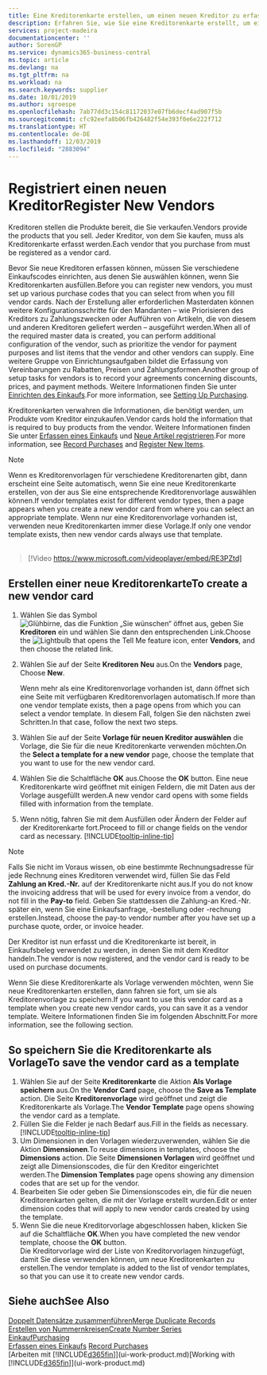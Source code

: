 ```yaml
---
title: Eine Kreditorenkarte erstellen, um einen neuen Kreditor zu erfassen | Microsoft Docs
description: Erfahren Sie, wie Sie eine Kreditorenkarte erstellt, um einen neuen Kreditor oder einem Lieferanten zu erfassen.
services: project-madeira
documentationcenter: ''
author: SorenGP
ms.service: dynamics365-business-central
ms.topic: article
ms.devlang: na
ms.tgt_pltfrm: na
ms.workload: na
ms.search.keywords: supplier
ms.date: 10/01/2019
ms.author: sgroespe
ms.openlocfilehash: 7ab77dd3c154c81172037e07fb6decf4ad907f5b
ms.sourcegitcommit: cfc92eefa8b06fb426482f54e393f0e6e222f712
ms.translationtype: HT
ms.contentlocale: de-DE
ms.lasthandoff: 12/03/2019
ms.locfileid: "2883094"
---
```

# <a name="register-new-vendors"></a><span data-ttu-id="4c2cd-103">Registriert einen neuen Kreditor</span><span class="sxs-lookup"><span data-stu-id="4c2cd-103">Register New Vendors</span></span>
<span data-ttu-id="4c2cd-104">Kreditoren stellen die Produkte bereit, die Sie verkaufen.</span><span class="sxs-lookup"><span data-stu-id="4c2cd-104">Vendors provide the products that you sell.</span></span> <span data-ttu-id="4c2cd-105">Jeder Kreditor, von dem Sie kaufen, muss als Kreditorenkarte erfasst werden.</span><span class="sxs-lookup"><span data-stu-id="4c2cd-105">Each vendor that you purchase from must be registered as a vendor card.</span></span>

<span data-ttu-id="4c2cd-106">Bevor Sie neue Kreditoren erfassen können, müssen Sie verschiedene Einkaufscodes einrichten, aus denen Sie auswählen können, wenn Sie Kreditorenkarten ausfüllen.</span><span class="sxs-lookup"><span data-stu-id="4c2cd-106">Before you can register new vendors, you must set up various purchase codes that you can select from when you fill vendor cards.</span></span> <span data-ttu-id="4c2cd-107">Nach der Erstellung aller erforderlichen Masterdaten können weitere Konfigurationsschritte für den Mandanten – wie Priorisieren des Kreditors zu Zahlungszwecken oder Aufführen von Artikeln, die von diesem und anderen Kreditoren geliefert werden – ausgeführt werden.</span><span class="sxs-lookup"><span data-stu-id="4c2cd-107">When all of the required master data is created, you can perform additional configuration of the vendor, such as prioritize the vendor for payment purposes and list items that the vendor and other vendors can supply.</span></span> <span data-ttu-id="4c2cd-108">Eine weitere Gruppe von Einrichtungsaufgaben bildet die Erfassung von Vereinbarungen zu Rabatten, Preisen und Zahlungsformen.</span><span class="sxs-lookup"><span data-stu-id="4c2cd-108">Another group of setup tasks for vendors is to record your agreements concerning discounts, prices, and payment methods.</span></span> <span data-ttu-id="4c2cd-109">Weitere Informationen finden Sie unter [Einrichten des Einkaufs](purchasing-setup-purchasing.md).</span><span class="sxs-lookup"><span data-stu-id="4c2cd-109">For more information, see [Setting Up Purchasing](purchasing-setup-purchasing.md).</span></span>

<span data-ttu-id="4c2cd-110">Kreditorenkarten verwahren die Informationen, die benötigt werden, um Produkte vom Kreditor einzukaufen.</span><span class="sxs-lookup"><span data-stu-id="4c2cd-110">Vendor cards hold the information that is required to buy products from the vendor.</span></span> <span data-ttu-id="4c2cd-111">Weitere Informationen finden Sie unter [Erfassen eines Einkaufs](purchasing-how-record-purchases.md) und [Neue Artikel registrieren](inventory-how-register-new-items.md).</span><span class="sxs-lookup"><span data-stu-id="4c2cd-111">For more information, see [Record Purchases](purchasing-how-record-purchases.md) and [Register New Items](inventory-how-register-new-items.md).</span></span>

> [!NOTE]  
>   <span data-ttu-id="4c2cd-112">Wenn es Kreditorenvorlagen für verschiedene Kreditorenarten gibt, dann erscheint eine Seite automatisch, wenn Sie eine neue Kreditorenkarte erstellen, von der aus Sie eine entsprechende Kreditorenvorlage auswählen können.</span><span class="sxs-lookup"><span data-stu-id="4c2cd-112">If vendor templates exist for different vendor types, then a page appears when you create a new vendor card from where you can select an appropriate template.</span></span> <span data-ttu-id="4c2cd-113">Wenn nur eine Kreditorenvorlage vorhanden ist, verwenden neue Kreditorenkarten immer diese Vorlage.</span><span class="sxs-lookup"><span data-stu-id="4c2cd-113">If only one vendor template exists, then new vendor cards always use that template.</span></span>
<br><br>  

> [!Video https://www.microsoft.com/videoplayer/embed/RE3PZtd]

## <a name="to-create-a-new-vendor-card"></a><span data-ttu-id="4c2cd-114">Erstellen einer neue Kreditorenkarte</span><span class="sxs-lookup"><span data-stu-id="4c2cd-114">To create a new vendor card</span></span>
1. <span data-ttu-id="4c2cd-115">Wählen Sie das Symbol ![Glühbirne, das die Funktion „Sie wünschen“ öffnet](media/ui-search/search_small.png "Was möchten Sie tun?") aus, geben Sie **Kreditoren** ein und wählen Sie dann den entsprechenden Link.</span><span class="sxs-lookup"><span data-stu-id="4c2cd-115">Choose the ![Lightbulb that opens the Tell Me feature](media/ui-search/search_small.png "Tell me what you want to do") icon, enter **Vendors**, and then choose the related link.</span></span>  
2. <span data-ttu-id="4c2cd-116">Wählen Sie auf der Seite **Kreditoren** **Neu** aus.</span><span class="sxs-lookup"><span data-stu-id="4c2cd-116">On the **Vendors** page, Choose **New**.</span></span>

    <span data-ttu-id="4c2cd-117">Wenn mehr als eine Kreditorenvorlage vorhanden ist, dann öffnet sich eine Seite mit verfügbaren Kreditorenvorlagen automatisch.</span><span class="sxs-lookup"><span data-stu-id="4c2cd-117">If more than one vendor template exists, then a page opens from which you can select a vendor template.</span></span> <span data-ttu-id="4c2cd-118">In diesem Fall, folgen Sie den nächsten zwei Schritten.</span><span class="sxs-lookup"><span data-stu-id="4c2cd-118">In that case, follow the next two steps.</span></span>
3. <span data-ttu-id="4c2cd-119">Wählen Sie auf der Seite **Vorlage für neuen Kreditor auswählen** die Vorlage, die Sie für die neue Kreditorenkarte verwenden möchten.</span><span class="sxs-lookup"><span data-stu-id="4c2cd-119">On the **Select a template for a new vendor** page, choose the template that you want to use for the new vendor card.</span></span>
4. <span data-ttu-id="4c2cd-120">Wählen Sie die Schaltfläche **OK** aus.</span><span class="sxs-lookup"><span data-stu-id="4c2cd-120">Choose the **OK** button.</span></span> <span data-ttu-id="4c2cd-121">Eine neue Kreditorenkarte wird geöffnet mit einigen Feldern, die mit Daten aus der Vorlage ausgefüllt werden.</span><span class="sxs-lookup"><span data-stu-id="4c2cd-121">A new vendor card opens with some fields filled with information from the template.</span></span>
5. <span data-ttu-id="4c2cd-122">Wenn nötig, fahren Sie mit dem Ausfüllen oder Ändern der Felder auf der Kreditorenkarte fort.</span><span class="sxs-lookup"><span data-stu-id="4c2cd-122">Proceed to fill or change fields on the vendor card as necessary.</span></span> [!INCLUDE[tooltip-inline-tip](includes/tooltip-inline-tip_md.md)]

> [!NOTE]  
>   <span data-ttu-id="4c2cd-123">Falls Sie nicht im Voraus wissen, ob eine bestimmte Rechnungsadresse für jede Rechnung eines Kreditoren verwendet wird, füllen Sie das Feld **Zahlung an Kred.-Nr.** auf der Kreditorenkarte nicht aus.</span><span class="sxs-lookup"><span data-stu-id="4c2cd-123">If you do not know the invoicing address that will be used for every invoice from a vendor, do not fill in the **Pay-to** field.</span></span> <span data-ttu-id="4c2cd-124">Geben Sie stattdessen die Zahlung-an Kred.-Nr. später ein, wenn Sie eine Einkaufsanfrage, -bestellung oder -rechnung erstellen.</span><span class="sxs-lookup"><span data-stu-id="4c2cd-124">Instead, choose the pay-to vendor number after you have set up a purchase quote, order, or invoice header.</span></span>

<span data-ttu-id="4c2cd-125">Der Kreditor ist nun erfasst und die Kreditorenkarte ist bereit, in Einkaufsbeleg verwendet zu werden, in denen Sie mit dem Kreditor handeln.</span><span class="sxs-lookup"><span data-stu-id="4c2cd-125">The vendor is now registered, and the vendor card is ready to be used on purchase documents.</span></span>

<span data-ttu-id="4c2cd-126">Wenn Sie diese Kreditorenkarte als Vorlage verwenden möchten, wenn Sie neue Kreditorenkarten erstellen, dann fahren sie fort, um sie als Kreditorenvorlage zu speichern.</span><span class="sxs-lookup"><span data-stu-id="4c2cd-126">If you want to use this vendor card as a template when you create new vendor cards, you can save it as a vendor template.</span></span> <span data-ttu-id="4c2cd-127">Weitere Informationen finden Sie im folgenden Abschnitt.</span><span class="sxs-lookup"><span data-stu-id="4c2cd-127">For more information, see the following section.</span></span>

## <a name="to-save-the-vendor-card-as-a-template"></a><span data-ttu-id="4c2cd-128">So speichern Sie die Kreditorenkarte als Vorlage</span><span class="sxs-lookup"><span data-stu-id="4c2cd-128">To save the vendor card as a template</span></span>
1. <span data-ttu-id="4c2cd-129">Wählen Sie auf der Seite **Kreditorenkarte** die Aktion **Als Vorlage speichern** aus.</span><span class="sxs-lookup"><span data-stu-id="4c2cd-129">On the **Vendor Card** page, choose the **Save as Template** action.</span></span> <span data-ttu-id="4c2cd-130">Die Seite **Kreditorenvorlage** wird geöffnet und zeigt die Kreditorenkarte als Vorlage.</span><span class="sxs-lookup"><span data-stu-id="4c2cd-130">The **Vendor Template** page opens showing the vendor card as a template.</span></span>
2. <span data-ttu-id="4c2cd-131">Füllen Sie die Felder je nach Bedarf aus.</span><span class="sxs-lookup"><span data-stu-id="4c2cd-131">Fill in the fields as necessary.</span></span> [!INCLUDE[tooltip-inline-tip](includes/tooltip-inline-tip_md.md)]
3. <span data-ttu-id="4c2cd-132">Um Dimensionen in den Vorlagen wiederzuverwenden, wählen Sie die Aktion **Dimensionen**.</span><span class="sxs-lookup"><span data-stu-id="4c2cd-132">To reuse dimensions in templates, choose the **Dimensions** action.</span></span> <span data-ttu-id="4c2cd-133">Die Seite **Dimensionen Vorlagen** wird geöffnet und zeigt alle Dimensionscodes, die für den Kreditor eingerichtet werden.</span><span class="sxs-lookup"><span data-stu-id="4c2cd-133">The **Dimension Templates** page opens showing any dimension codes that are set up for the vendor.</span></span>
4. <span data-ttu-id="4c2cd-134">Bearbeiten Sie oder geben Sie Dimensionscodes ein, die für die neuen Kreditorenkarten gelten, die mit der Vorlage erstellt wurden.</span><span class="sxs-lookup"><span data-stu-id="4c2cd-134">Edit or enter dimension codes that will apply to new vendor cards created by using the template.</span></span>
5. <span data-ttu-id="4c2cd-135">Wenn Sie die neue Kreditorvorlage abgeschlossen haben, klicken Sie auf die Schaltfläche **OK**.</span><span class="sxs-lookup"><span data-stu-id="4c2cd-135">When you have completed the new vendor template, choose the **OK** button.</span></span>  
   <span data-ttu-id="4c2cd-136">Die Kreditorvorlage wird der Liste von Kreditorvorlagen hinzugefügt, damit Sie diese verwenden können, um neue Kreditorenkarten zu erstellen.</span><span class="sxs-lookup"><span data-stu-id="4c2cd-136">The vendor template is added to the list of vendor templates, so that you can use it to create new vendor cards.</span></span>

## <a name="see-also"></a><span data-ttu-id="4c2cd-137">Siehe auch</span><span class="sxs-lookup"><span data-stu-id="4c2cd-137">See Also</span></span>
[<span data-ttu-id="4c2cd-138">Doppelt Datensätze zusammenführen</span><span class="sxs-lookup"><span data-stu-id="4c2cd-138">Merge Duplicate Records</span></span>](sales-how-merge-duplicate-records.md)  
[<span data-ttu-id="4c2cd-139">Erstellen von Nummernkreisen</span><span class="sxs-lookup"><span data-stu-id="4c2cd-139">Create Number Series</span></span>](ui-create-number-series.md)  
[<span data-ttu-id="4c2cd-140">Einkauf</span><span class="sxs-lookup"><span data-stu-id="4c2cd-140">Purchasing</span></span>](purchasing-manage-purchasing.md)  
<span data-ttu-id="4c2cd-141">[Erfassen eines Einkaufs](purchasing-how-record-purchases.md) </span><span class="sxs-lookup"><span data-stu-id="4c2cd-141">[Record Purchases](purchasing-how-record-purchases.md) </span></span>  
<span data-ttu-id="4c2cd-142">[Arbeiten mit [!INCLUDE[d365fin](includes/d365fin_md.md)]](ui-work-product.md)</span><span class="sxs-lookup"><span data-stu-id="4c2cd-142">[Working with [!INCLUDE[d365fin](includes/d365fin_md.md)]](ui-work-product.md)</span></span>  
